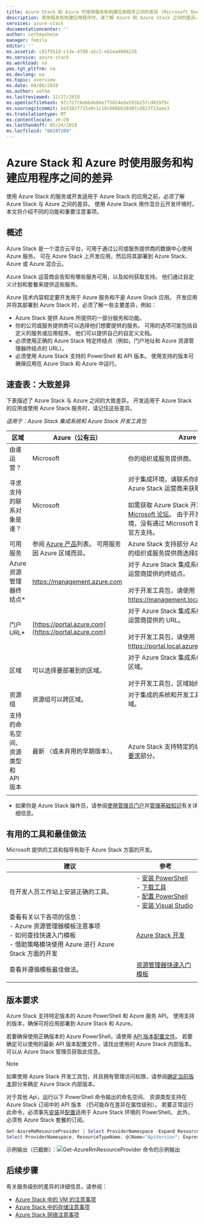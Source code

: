 ```yaml
---
title: Azure Stack 和 Azure 时使用服务和构建应用程序之间的差异 |Microsoft Docs
description: 使用服务和构建应用程序时，请了解 Azure 和 Azure Stack 之间的差异。
services: azure-stack
documentationcenter: ''
author: sethmanheim
manager: femila
editor: ''
ms.assetid: c81f551d-c13e-47d9-a5c2-eb1ea4806228
ms.service: azure-stack
ms.workload: na
pms.tgt_pltfrm: na
ms.devlang: na
ms.topic: overview
ms.date: 04/08/2019
ms.author: sethm
ms.lastreviewed: 12/27/2018
ms.openlocfilehash: 9fcf27c8ebbde86e775b54eda593b25fcd03979c
ms.sourcegitcommit: be5382f715a9c1c18c660b630d8fcd823f13aae3
ms.translationtype: MT
ms.contentlocale: zh-CN
ms.lasthandoff: 05/24/2019
ms.locfileid: "66197289"
---
```

# <a name="differences-between-azure-stack-and-azure-when-using-services-and-building-apps"></a>Azure Stack 和 Azure 时使用服务和构建应用程序之间的差异

使用 Azure Stack 的服务或开发适用于 Azure Stack 的应用之前，必须了解 Azure Stack 与 Azure 之间的差异。 使用 Azure Stack 用作混合云开发环境时，本文将介绍不同的功能和重要注意事项。

## <a name="overview"></a>概述

Azure Stack 是一个混合云平台，可用于通过公司或服务提供商的数据中心使用 Azure 服务。 可在 Azure Stack 上开发应用，然后将其部署到 Azure Stack、Azure 或 Azure 混合云。

Azure Stack 运营商会告知有哪些服务可用，以及如何获取支持。 他们通过自定义计划和套餐来提供这些服务。

Azure 技术内容假定要开发用于 Azure 服务和不是 Azure Stack 应用。 开发应用并将其部署到 Azure Stack 时，必须了解一些主要差异，例如：

* Azure Stack 提供 Azure 所提供的一部分服务和功能。
* 你的公司或服务提供商可以选择他们想要提供的服务。 可用的选项可能包括自定义的服务或应用程序。 他们可以提供自己的自定义文档。
* 必须使用正确的 Azure Stack 特定终结点（例如，门户地址和 Azure 资源管理器终结点的 URL）。
* 必须使用 Azure Stack 支持的 PowerShell 和 API 版本。 使用支持的版本可确保应用在 Azure Stack 和 Azure 中运行。

## <a name="cheat-sheet-high-level-differences"></a>速查表：大致差异

下表描述了 Azure Stack 与 Azure 之间的大致差异。 开发适用于 Azure Stack 的应用或使用 Azure Stack 服务时，请记住这些差异。

*适用于：Azure Stack 集成系统和 Azure Stack 开发工具包*

| 区域 | Azure（公有云） | Azure Stack |
| -------- | ------------- | ----------|
| 由谁运营？ | Microsoft | 你的组织或服务提供商。|
| 寻求支持的联系对象是谁？ | Microsoft | 对于集成环境，请联系你的组织或服务提供商的 Azure Stack 运营商来获取支持。<br><br>如需获取 Azure Stack 开发工具包的支持，请访问 [Microsoft 论坛](https://social.msdn.microsoft.com/Forums/home?forum=azurestack)。 由于开发工具包是一个评估环境，没有通过 Microsoft 客户支持服务 (CSS) 提供官方支持。
| 可用服务 | 参阅 [Azure 产品](https://azure.microsoft.com/services/?b=17.04b)列表。 可用服务因 Azure 区域而异。 | Azure Stack 支持部分 Azure 服务。 实际服务因你的组织或服务提供商选择提供的服务而异。
| Azure 资源管理器终结点* | https://management.azure.com | 对于 Azure Stack 集成系统，请使用 Azure Stack 运营商提供的终结点。<br><br>对于开发工具包，请使用： https://management.local.azurestack.external。
| 门户 URL* | [https://portal.azure.com](https://portal.azure.com) | 对于 Azure Stack 集成系统，请使用 Azure Stack 运营商提供的 URL。<br><br>对于开发工具包，请使用： https://portal.local.azurestack.external。
| 区域 | 可以选择要部署到的区域。 | 对于 Azure Stack 集成系统，请使用系统中可用的区域。<br><br>对于开发工具包，区域始终为**本地**。
| 资源组 | 资源组可以跨区域。 | 对于集成的系统和开发工具包，没有只有一个区域。
|支持的命名空间、资源类型和 API 版本 | 最新 （或未弃用的早期版本）。 | Azure Stack 支持特定的版本。 请参阅本文的[版本要求](#version-requirements)部分。
| | |

* 如果你是 Azure Stack 操作员，请参阅[使用管理员门户](../operator/azure-stack-manage-portals.md)并[管理基础知识](../operator/azure-stack-manage-basics.md)有关详细信息。

## <a name="helpful-tools-and-best-practices"></a>有用的工具和最佳做法

Microsoft 提供的工具和指导有助于 Azure Stack 方面的开发。

| 建议 | 参考 |
| -------- | ------------- |
| 在开发人员工作站上安装正确的工具。 | - [安装 PowerShell](../operator/azure-stack-powershell-install.md)<br>- [下载工具](../operator/azure-stack-powershell-download.md)<br>- [配置 PowerShell](azure-stack-powershell-configure-user.md)<br>- [安装 Visual Studio](azure-stack-install-visual-studio.md) 
| 查看有关以下各项的信息：<br>- Azure 资源管理器模板注意事项<br>- 如何查找快速入门模板<br>- 借助策略模块使用 Azure 进行 Azure Stack 方面的开发 | [Azure Stack 开发](azure-stack-developer.md) | 
| 查看并遵循模板最佳做法。 | [资源管理器快速入门模板](https://github.com/Azure/azure-quickstart-templates/blob/master/1-CONTRIBUTION-GUIDE/best-practices.md#best-practices)
| | |

## <a name="version-requirements"></a>版本要求

Azure Stack 支持特定版本的 Azure PowerShell 和 Azure 服务 API。 使用支持的版本，确保可将应用部署到 Azure Stack 和 Azure。

若要确保使用正确版本的 Azure PowerShell，请使用 [API 版本配置文件](azure-stack-version-profiles.md)。 若要确定可以使用的最新 API 版本配置文件，请找出使用的 Azure Stack 内部版本。 可以从 Azure Stack 管理员获取此信息。

> [!NOTE]
> 如果使用 Azure Stack 开发工具包，并且拥有管理访问权限，请参阅[确定当前版本](../operator/azure-stack-updates.md#determine-the-current-version)部分来确定 Azure Stack 内部版本。

对于其他 Api，运行以下 PowerShell 命令输出的命名空间、 资源类型支持在 Azure Stack 订阅中的 API 版本 （仍可能存在差异在属性级别）。 若要正常运行此命令，必须事先[安装](../operator/azure-stack-powershell-install.md)并[配置](azure-stack-powershell-configure-user.md)适用于 Azure Stack 环境的 PowerShell。 此外，必须有 Azure Stack 套餐的订阅。

```powershell
Get-AzureRmResourceProvider | Select ProviderNamespace -Expand ResourceTypes | Select * -Expand ApiVersions | `
Select ProviderNamespace, ResourceTypeName, @{Name="ApiVersion"; Expression={$_}} 
```

示例输出（已截断）：![Get-AzureRmResourceProvider 命令的示例输出](media/azure-stack-considerations/image1.png)

## <a name="next-steps"></a>后续步骤

有关服务级别的差异的详细信息，请参阅：

* [Azure Stack 中的 VM 的注意事项](azure-stack-vm-considerations.md)
* [Azure Stack 中的存储注意事项](azure-stack-acs-differences.md)
* [Azure Stack 网络注意事项](azure-stack-network-differences.md)
